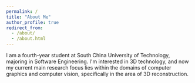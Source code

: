 ```yaml
---
permalink: /
title: "About Me"
author_profile: true
redirect_from: 
  - /about/
  - /about.html
---
```


I am a fourth-year student at South China University of Technology, majoring in Software Engineering. I'm interested in 3D technology, and now my current main research focus lies within the domains of computer graphics and computer vision, specifically in the area of 3D reconstruction.
